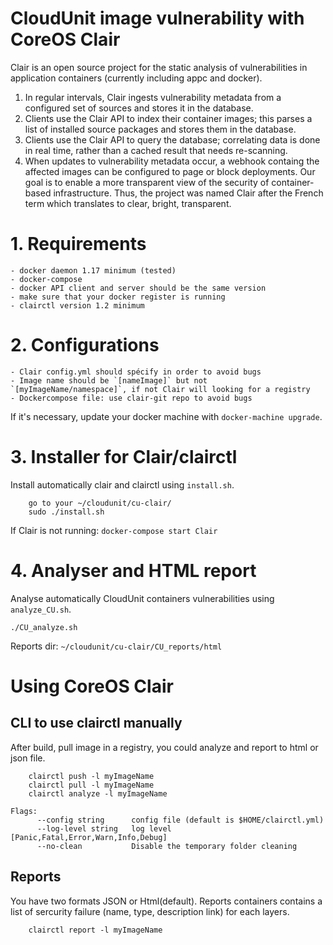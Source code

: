 # CloudUnit image vulnerability with CoreOS Clair

Clair is an open source project for the static analysis of vulnerabilities in application containers (currently including appc and docker).
1. In regular intervals, Clair ingests vulnerability metadata from a configured set of sources and stores it in the database.
2. Clients use the Clair API to index their container images; this parses a list of installed source packages and stores them in the database.
3. Clients use the Clair API to query the database; correlating data is done in real time, rather than a cached result that needs re-scanning.
4. When updates to vulnerability metadata occur, a webhook containg the affected images can be configured to page or block deployments.
Our goal is to enable a more transparent view of the security of container-based infrastructure. Thus, the project was named Clair after the French term which translates to clear, bright, transparent.

# 1. Requirements

    - docker daemon 1.17 minimum (tested)
    - docker-compose 
    - docker API client and server should be the same version
    - make sure that your docker register is running
    - clairctl version 1.2 minimum


# 2. Configurations

    - Clair config.yml should spécify in order to avoid bugs
    - Image name should be `[nameImage]` but not `[myImageName/namespace]`, if not Clair will looking for a registry
    - Dockercompose file: use clair-git repo to avoid bugs
  
If it's necessary, update your docker machine with `docker-machine upgrade`.

# 3. Installer for Clair/clairctl

Install automatically clair and clairctl using `install.sh`.

```
    go to your ~/cloudunit/cu-clair/
    sudo ./install.sh
```

If Clair is not running: `docker-compose start Clair`

# 4. Analyser and HTML report

Analyse automatically CloudUnit containers vulnerabilities using `analyze_CU.sh`.

    ./CU_analyze.sh

Reports dir: `~/cloudunit/cu-clair/CU_reports/html`

# Using CoreOS Clair

## CLI to use clairctl manually

After build, pull image in a registry, you could analyze and report to html or json file.

```
    clairctl push -l myImageName
    clairctl pull -l myImageName
    clairctl analyze -l myImageName
```

```
Flags:
      --config string      config file (default is $HOME/clairctl.yml)
      --log-level string   log level [Panic,Fatal,Error,Warn,Info,Debug]
      --no-clean           Disable the temporary folder cleaning
```

## Reports

You have two formats JSON or Html(default). Reports containers contains a list of sercurity failure (name, type, description link) for each layers.

```
    clairctl report -l myImageName 
```

 
